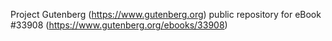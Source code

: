 Project Gutenberg (https://www.gutenberg.org) public repository for eBook #33908 (https://www.gutenberg.org/ebooks/33908)
